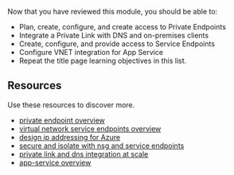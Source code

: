 Now that you have reviewed this module, you should be able to:

 -  Plan, create, configure, and create access to Private Endpoints
 -  Integrate a Private Link with DNS and on-premises clients
 -  Create, configure, and provide access to Service Endpoints
 -  Configure VNET integration for App Service
 -  Repeat the title page learning objectives in this list.

## Resources

Use these resources to discover more.

 -  [private endpoint overview](https://docs.microsoft.com/azure/private-link/private-endpoint-overview)
 -  [virtual network service endpoints overview](https://docs.microsoft.com/azure/virtual-network/virtual-network-service-endpoints-overview)
 -  [design ip addressing for Azure](https://docs.microsoft.com/learn/modules/design-ip-addressing-for-azure)
 -  [secure and isolate with nsg and service endpoints](https://docs.microsoft.com/learn/modules/secure-and-isolate-with-nsg-and-service-endpoints)
 -  [private link and dns integration at scale](https://docs.microsoft.com/azure/cloud-adoption-framework/ready/azure-best-practices/private-link-and-dns-integration-at-scale)
 -  [app-service overview](https://docs.microsoft.com/azure/app-service/overview)
